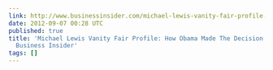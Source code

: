 ```yaml
---
link: http://www.businessinsider.com/michael-lewis-vanity-fair-profile-how-obama-made-the-decision-on-libya-2012-9
date: 2012-09-07 00:28 UTC
published: true
title: 'Michael Lewis Vanity Fair Profile: How Obama Made The Decision On Libya -
  Business Insider'
tags: []
---
```



